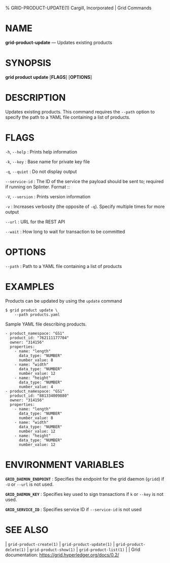 % GRID-PRODUCT-UPDATE(1) Cargill, Incorporated | Grid Commands
<!--
  Copyright 2018-2020 Cargill Incorporated
  Licensed under Creative Commons Attribution 4.0 International License
  https://creativecommons.org/licenses/by/4.0/
-->

NAME
====

**grid-product-update** — Updates existing products

SYNOPSIS
========

**grid product update** \[**FLAGS**\] \[**OPTIONS**\]

DESCRIPTION
===========

Updates existing products. This command requires the `--path` option
to specify the path to a YAML file containing a list of products.

FLAGS
=====

`-h`, `--help`
: Prints help information

`-k`, `--key`
: Base name for private key file

`-q`, `--quiet`
: Do not display output

`--service-id`
: The ID of the service the payload should be sent to; required if running on
  Splinter. Format <circuit-id>::<service-id>

`-V`, `--version`
: Prints version information

`-v`
: Increases verbosity (the opposite of `-q`). Specify multiple times for more
  output

`--url`
: URL for the REST API

`--wait`
: How long to wait for transaction to be committed

OPTIONS
=======

`--path`
: Path to a YAML file containing a list of products

EXAMPLES
========

Products can be updated by using the `update` command

```
$ grid product update \
    --path products.yaml
```

Sample YAML file describing products.

```
- product_namespace: "GS1"
  product_id: "762111177704"
  owner: "314156"
  properties:
    - name: "length"
      data_type: "NUMBER"
      number_value: 8
    - name: "width"
      data_type: "NUMBER"
      number_value: 12
    - name: "height"
      data_type: "NUMBER"
      number_value: 4
- product_namespace: "GS1"
  product_id: "881334009880"
  owner: "314156"
  properties:
    - name: "length"
      data_type: "NUMBER"
      number_value: 8
    - name: "width"
      data_type: "NUMBER"
      number_value: 12
    - name: "height"
      data_type: "NUMBER"
      number_value: 12
```

ENVIRONMENT VARIABLES
=====================

**`GRID_DAEMON_ENDPOINT`**
: Specifies the endpoint for the grid daemon (`gridd`)
  if `-U` or `--url` is not used.

**`GRID_DAEMON_KEY`**
: Specifies key used to sign transactions if `k` or `--key`
  is not used.

**`GRID_SERVICE_ID`**
: Specifies service ID if `--service-id` is not used

SEE ALSO
========
| `grid-product-create(1)`
| `grid-product-update(1)`
| `grid-product-delete(1)`
| `grid-product-show(1)`
| `grid-product-list(1)`
|
| Grid documentation: https://grid.hyperledger.org/docs/0.2/
